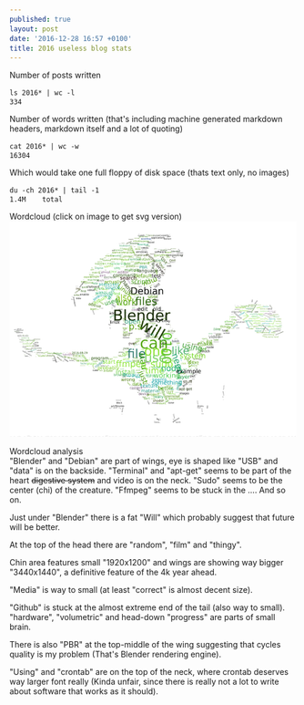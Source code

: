 ```yaml
---
published: true
layout: post
date: '2016-12-28 16:57 +0100'
title: 2016 useless blog stats
---
```

Number of posts written

    ls 2016* | wc -l
    334
    
Number of words written (that's including machine generated markdown headers, markdown itself and a lot of quoting)

    cat 2016* | wc -w
    16304
    
Which would take one full floppy of disk space (thats text only, no images)

    du -ch 2016* | tail -1
    1.4M	total

Wordcloud (click on image to get svg version)  
<a href="/media/wordcloud.svg"><img src="/media/wordcloud.png"></a>

Wordcloud analysis  
"Blender" and "Debian" are part of wings, eye is shaped like "USB" and "data" is on the backside. "Terminal" and "apt-get" seems to be part of the heart <s>digestive system</s> and video is on the neck. "Sudo" seems to be the center (chi) of the creature. "Ffmpeg" seems to be stuck in the .... And so on. 

Just under "Blender" there is a fat "Will" which probably suggest that future will be better.

At the top of the head there are "random", "film" and "thingy".

Chin area features small "1920x1200" and wings are showing way bigger "3440x1440", a definitive feature of the 4k year ahead.

"Media" is way to small (at least "correct" is almost decent size).

"Github" is stuck at the almost extreme end of the tail (also way to small). "hardware", "volumetric" and head-down "progress" are parts of small brain.

There is also "PBR" at the top-middle of the wing suggesting that cycles quality is my problem (That's Blender rendering engine). 

"Using" and "crontab" are on the top of the neck, where crontab deserves way larger font really (Kinda unfair, since there is really not a lot to write about software that works as it should).
